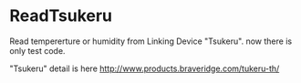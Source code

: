 # ReadTsukeru
Read tempererture or humidity from Linking Device "Tsukeru".
now there is only test code.

"Tsukeru" detail is here
http://www.products.braveridge.com/tukeru-th/
